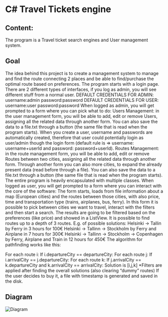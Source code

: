 # C# Travel Tickets engine

## Content:
The program is a Travel ticket search engines and User management system.

## Goal
The idea behind this project is to create a management system to manage and find the route connecting 2 places and be able to find/purchase the optimal route based on preferences.
The program starts with a login page. There are 2 different types of interfaces, if you log as admin, you will see different stuff from a normal user.
DEFAULT CREDENTIALS FOR ADMIN: username:admin password:password
DEFAULT CREDENTIALS FOR USER: username:user password:password
When logged as admin, you will get prompted to a form where you can pick what to do:
Users Management: in the user management form, you will be able to add, edit or remove Users, assigning all the related data through another form. You can also save the data to a file.txt through a button (the same file that is read when the program starts). When you create a user, username and passwords are automatically created, therefore that user could potentially login as user/admin though the login form (default rule is => username: username+userId and password: password+userId).
Routes Management: in the route management form, you will be able to add, edit or remove Routes between two cities, assigning all the related data through another form. Through another form you can also more cities, to expand the already present data (read before through a file). You can also save the data to a file.txt through a button (the same file that is read when the program starts). 
The entire program is heavily encapsulated with multiple classes.
When logged as user, you will get prompted to a form where you can interact with the core of the software:
The form starts, loads from file information about a map (European cities) and the routes between those cities, with also price, time and transportation type (trains, airplanes, bus, ferry).
In this form it is possible to pick between cities we want to travel, interact with the filters and then start a search. The results are going to be filtered based on the preferences (like price) and showed in a ListView. It is possible to find routes up to a depth of 3 routes. E.g. of possible solutions:
Helsinki -> Tallin by Ferry in 3 hours for 100€
Helsinki -> Tallinn -> Stockholm by Ferry and Airplane in 7 hours for 300€
Helsinki -> Tallinn -> Stockholm -> Copenhagen by Ferry, Airplane and Train in 12 hours for 450€
The algorithm for pathfinding works like this:

For each route i:
If i.departureCity == departureCity:
For each route j:
			If i.arrivalCity == j.departureCity:
For each route k:
					If j.arrivalCity == k.departureCity and k.arrivalCity == arrivalCity:
						Solution is [i,j,k]
*Filters are applied after finding the overall solutions (also clearing “dummy” routes)
If the user decides to buy it, a file with timestamp is generated and saved in the disk.

## Diagram
![Diagram](UML.jpg)
